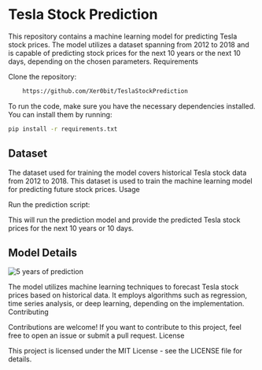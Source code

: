 # Tesla Stock Prediction

This repository contains a machine learning model for predicting Tesla stock prices. The model utilizes a dataset spanning from 2012 to 2018 and is capable of predicting stock prices for the next 10 years or the next 10 days, depending on the chosen parameters.
Requirements

Clone the repository:
```bash
    https://github.com/Xer0bit/TeslaStockPrediction
```

To run the code, make sure you have the necessary dependencies installed. You can install them by running:

```bash
pip install -r requirements.txt
```

## Dataset

The dataset used for training the model covers historical Tesla stock data from 2012 to 2018. This dataset is used to train the machine learning model for predicting future stock prices.
Usage


Run the prediction script:

This will run the prediction model and provide the predicted Tesla stock prices for the next 10 years or 10 days.

## Model Details

![5 years of prediction]([https://user-images.githubusercontent.com/87252559/125202013-4b3b3b80-e2a4-11eb-8b3b-4b3b3b80e2a4.png](https://github.com/Xer0bit/TeslaStockPrediction/blob/main/5%20years.png?raw=true))

The model utilizes machine learning techniques to forecast Tesla stock prices based on historical data. It employs algorithms such as regression, time series analysis, or deep learning, depending on the implementation.
Contributing

Contributions are welcome! If you want to contribute to this project, feel free to open an issue or submit a pull request.
License

This project is licensed under the MIT License - see the LICENSE file for details.
